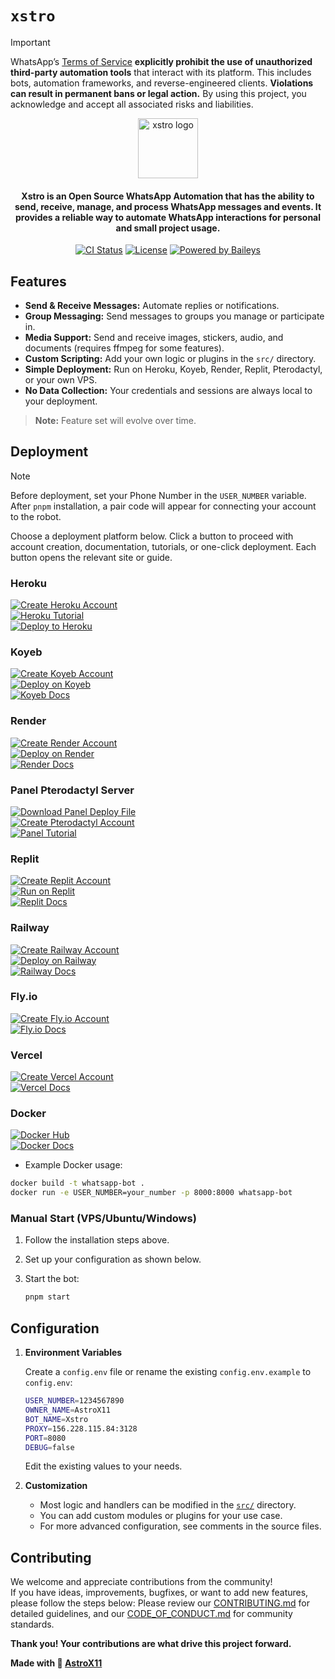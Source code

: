 # `xstro`

> [!IMPORTANT]
> WhatsApp’s [Terms of Service](https://www.whatsapp.com/legal/terms-of-service) **explicitly prohibit the use of unauthorized third-party automation tools** that interact with its platform. This includes bots, automation frameworks, and reverse-engineered clients. **Violations can result in permanent bans or legal action.**
> By using this project, you acknowledge and accept all associated risks and liabilities.

<div align="center">
  <img src="https://avatars.githubusercontent.com/u/188756392?s=200&v=4" height="96" alt="xstro logo" />
  <h4>Xstro is an Open Source WhatsApp Automation that has the ability to send, receive, manage, and process WhatsApp messages and events. It provides a reliable way to automate WhatsApp interactions for personal and small project usage.</h4>
  <p>
    <a href="https://github.com/AstroXTeam/whatsapp-bot/actions"><img src="https://img.shields.io/github/actions/workflow/status/AstroXTeam/whatsapp-bot/docker-image.yml?branch=stable&style=flat-square" alt="CI Status" /></a>
    <a href="https://opensource.org/licenses/MIT"><img src="https://img.shields.io/badge/license-MIT-blue.svg?style=flat-square" alt="License" /></a>
    <a href="https://github.com/WhiskeySockets/Baileys"><img src="https://img.shields.io/badge/Baileys-Web%20API-orange?style=flat-square" alt="Powered by Baileys" /></a>
  </p>
</div>

## Features

- **Send & Receive Messages:** Automate replies or notifications.
- **Group Messaging:** Send messages to groups you manage or participate in.
- **Media Support:** Send and receive images, stickers, audio, and documents (requires ffmpeg for some features).
- **Custom Scripting:** Add your own logic or plugins in the `src/` directory.
- **Simple Deployment:** Run on Heroku, Koyeb, Render, Replit, Pterodactyl, or your own VPS.
- **No Data Collection:** Your credentials and sessions are always local to your deployment.

> **Note:** Feature set will evolve over time.

## Deployment

> [!NOTE]
> Before deployment, set your Phone Number in the `USER_NUMBER` variable. After `pnpm` installation, a pair code will appear for connecting your account to the robot.

Choose a deployment platform below. Click a button to proceed with account creation, documentation, tutorials, or one-click deployment. Each button opens the relevant site or guide.

### Heroku

<div align="left">

<a href="https://heroku.com" target="_blank"><img src="https://img.shields.io/badge/Create%20Heroku%20Account-7056bf?style=for-the-badge&logo=heroku&logoColor=white&labelWidth=240&height=40" alt="Create Heroku Account"></a><br>
<a href="https://github.com/AstroX11/deploy-videos/raw/refs/heads/main/heroku.mp4" target="_blank"><img src="https://img.shields.io/badge/Heroku%20Tutorial-7056bf?style=for-the-badge&logo=heroku&logoColor=white&labelWidth=240&height=40" alt="Heroku Tutorial"></a><br>
<a href="https://www.heroku.com/deploy?template=https://github.com/AstroX11/Xstro" target="_blank"><img src="https://img.shields.io/badge/Deploy%20to%20Heroku-7056bf?style=for-the-badge&logo=heroku&logoColor=white&labelWidth=240&height=40" alt="Deploy to Heroku"></a>

</div>

### Koyeb

<div align="left">

<a href="https://app.koyeb.com/" target="_blank"><img src="https://img.shields.io/badge/Create%20Koyeb%20Account-24292f?style=for-the-badge&logo=koyeb&logoColor=white&labelWidth=240&height=40" alt="Create Koyeb Account"></a><br>
<a href="https://app.koyeb.com/deploy?name=whatsapp-bot&repository=AstroXTeam%2Fwhatsapp-bot&branch=stable&builder=dockerfile&instance_type=free&instances_min=0&autoscaling_sleep_idle_delay=300&env%5BUSER_NUMBER%5D=&env%5BOWNER_NAME%5D=&env%5BBOT_NAME%5D=&env%5BPORT%5D=8000" target="_blank"><img src="https://img.shields.io/badge/Deploy%20on%20Koyeb-24292f?style=for-the-badge&logo=koyeb&logoColor=white&labelWidth=240&height=40" alt="Deploy on Koyeb"></a><br>
<a href="https://docs.koyeb.com/" target="_blank"><img src="https://img.shields.io/badge/Koyeb%20Docs-24292f?style=for-the-badge&logo=koyeb&logoColor=white&labelWidth=240&height=40" alt="Koyeb Docs"></a>

</div>

### Render

<div align="left">

<a href="https://render.com/" target="_blank"><img src="https://img.shields.io/badge/Create%20Render%20Account-000000?style=for-the-badge&logo=render&logoColor=white&labelWidth=240&height=40" alt="Create Render Account"></a><br>
<a href="https://render.com/deploy?repo=https://github.com/AstroX11/Xstro" target="_blank"><img src="https://img.shields.io/badge/Deploy%20on%20Render-000000?style=for-the-badge&logo=render&logoColor=white&labelWidth=240&height=40" alt="Deploy on Render"></a><br>
<a href="https://render.com/docs" target="_blank"><img src="https://img.shields.io/badge/Render%20Docs-000000?style=for-the-badge&logo=render&logoColor=white&labelWidth=240&height=40" alt="Render Docs"></a>

</div>

### Panel Pterodactyl Server

<div align="left">

<a href="https://github.com/AstroX11/deploy-videos/raw/refs/heads/main/deploy.zip" target="_blank"><img src="https://img.shields.io/badge/Download%20Panel%20Deploy%20File-181d2b?style=for-the-badge&logo=pterodactyl&logoColor=white&labelWidth=240&height=40" alt="Download Panel Deploy File"></a><br>
<a href="https://pterodactyl.io/" target="_blank"><img src="https://img.shields.io/badge/Create%20Pterodactyl%20Account-181d2b?style=for-the-badge&logo=pterodactyl&logoColor=white&labelWidth=240&height=40" alt="Create Pterodactyl Account"></a><br>
<a href="https://github.com/AstroX11/deploy-videos/raw/refs/heads/main/help.mp4" target="_blank"><img src="https://img.shields.io/badge/Panel%20Tutorial-181d2b?style=for-the-badge&logo=pterodactyl&logoColor=white&labelWidth=240&height=40" alt="Panel Tutorial"></a>

</div>

### Replit

<div align="left">

<a href="https://replit.com/" target="_blank"><img src="https://img.shields.io/badge/Create%20Replit%20Account-667881?style=for-the-badge&logo=Replit&logoColor=white&labelWidth=240&height=40" alt="Create Replit Account"></a><br>
<a href="https://replit.com/github/AstroX11/Xstro" target="_blank"><img src="https://img.shields.io/badge/Run%20on%20Replit-667881?style=for-the-badge&logo=Replit&logoColor=white&labelWidth=240&height=40" alt="Run on Replit"></a><br>
<a href="https://docs.replit.com/" target="_blank"><img src="https://img.shields.io/badge/Replit%20Docs-667881?style=for-the-badge&logo=Replit&logoColor=white&labelWidth=240&height=40" alt="Replit Docs"></a>

</div>

### Railway

<div align="left">

<a href="https://railway.app/" target="_blank"><img src="https://img.shields.io/badge/Create%20Railway%20Account-191724?style=for-the-badge&logo=railway&logoColor=white&labelWidth=240&height=40" alt="Create Railway Account"></a><br>
<a href="https://railway.app/new/template?template=https://github.com/AstroX11/Xstro" target="_blank"><img src="https://img.shields.io/badge/Deploy%20on%20Railway-191724?style=for-the-badge&logo=railway&logoColor=white&labelWidth=240&height=40" alt="Deploy on Railway"></a><br>
<a href="https://docs.railway.app/" target="_blank"><img src="https://img.shields.io/badge/Railway%20Docs-191724?style=for-the-badge&logo=railway&logoColor=white&labelWidth=240&height=40" alt="Railway Docs"></a>

</div>

### Fly.io

<div align="left">

<a href="https://fly.io/" target="_blank"><img src="https://img.shields.io/badge/Create%20Fly.io%20Account-000000?style=for-the-badge&logo=flydotio&logoColor=white&labelWidth=240&height=40" alt="Create Fly.io Account"></a><br>
<a href="https://fly.io/docs/" target="_blank"><img src="https://img.shields.io/badge/Fly.io%20Docs-000000?style=for-the-badge&logo=flydotio&logoColor=white&labelWidth=240&height=40" alt="Fly.io Docs"></a>

</div>

### Vercel

<div align="left">

<a href="https://vercel.com/" target="_blank"><img src="https://img.shields.io/badge/Create%20Vercel%20Account-000000?style=for-the-badge&logo=vercel&logoColor=white&labelWidth=240&height=40" alt="Create Vercel Account"></a><br>
<a href="https://vercel.com/docs" target="_blank"><img src="https://img.shields.io/badge/Vercel%20Docs-000000?style=for-the-badge&logo=vercel&logoColor=white&labelWidth=240&height=40" alt="Vercel Docs"></a>

</div>

### Docker

<div align="left">

<a href="https://hub.docker.com/" target="_blank"><img src="https://img.shields.io/badge/Docker%20Hub-2496ed?style=for-the-badge&logo=docker&logoColor=white&labelWidth=240&height=40" alt="Docker Hub"></a><br>
<a href="https://docs.docker.com/" target="_blank"><img src="https://img.shields.io/badge/Docker%20Docs-2496ed?style=for-the-badge&logo=docker&logoColor=white&labelWidth=240&height=40" alt="Docker Docs"></a>

</div>

- Example Docker usage:

```bash
docker build -t whatsapp-bot .
docker run -e USER_NUMBER=your_number -p 8000:8000 whatsapp-bot
```

### Manual Start (VPS/Ubuntu/Windows)

1. Follow the installation steps above.
2. Set up your configuration as shown below.
3. Start the bot:

   ```bash
   pnpm start
   ```

## Configuration

1. **Environment Variables**

   Create a `config.env` file or rename the existing `config.env.example` to `config.env`:

   ```bash
   USER_NUMBER=1234567890
   OWNER_NAME=AstroX11
   BOT_NAME=Xstro
   PROXY=156.228.115.84:3128
   PORT=8080
   DEBUG=false
   ```

   Edit the existing values to your needs.

2. **Customization**

   - Most logic and handlers can be modified in the [`src/`](src/) directory.
   - You can add custom modules or plugins for your use case.
   - For more advanced configuration, see comments in the source files.

## Contributing

We welcome and appreciate contributions from the community!  
If you have ideas, improvements, bugfixes, or want to add new features, please follow the steps below:
Please review our [CONTRIBUTING.md](CONTRIBUTING.md) for detailed guidelines, and our [CODE_OF_CONDUCT.md](CODE_OF_CONDUCT.md) for community standards.

**Thank you! Your contributions are what drive this project forward.**

**Made with 💙 <a href="https://github.com/AstroX11" target="_blank"><strong>AstroX11</strong></a>**
